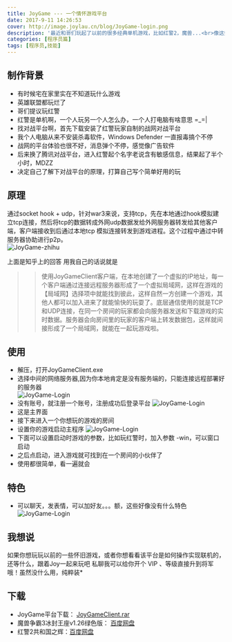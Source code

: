```yaml
---
title: JoyGame --- 一个情怀游戏平台
date: 2017-9-11 14:26:53
cover: http://image.joylau.cn/blog/JoyGame-login.png
description: '最近和哥们玩起了以前的很多经典单机游戏，比如红警2，魔兽...<br>像这些游戏都支持局域网对战<br>于是有了这样一个平台的诞生 ---- JoyGame'
categories: [程序员篇]
tags: [程序员,技能]
---
```

<!-- more -->

## 制作背景
- 有时候宅在家里实在不知道玩什么游戏
- 英雄联盟都玩烂了
- 哥们提议玩红警
- 红警是单机啊，一个人玩另一个人怎么办，一个人打电脑有啥意思 =_=|
- 找对战平台啊，首先下载安装了红警玩家自制的战网对战平台
- 我个人电脑从来不安装杀毒软件，Windows Defender 一直报毒搞个不停
- 战网的平台体验也很不好，消息弹个不停，感觉像广告软件
- 后来换了腾讯对战平台，进入红警起个名字老说含有敏感信息，结果起了半个小时，MDZZ
- 决定自己了解下对战平台的原理，打算自己写个简单好用的玩


## 原理
通过socket hook + udp，针对war3来说，支持tcp，先在本地通过hook模拟建立tcp连接，然后将tcp的数据转成外网udp数据发给外网服务器转发给其他客户端，客户端接收到后通过本地tcp
模拟连接转发到游戏进程。这个过程中通过中转服务器协助进行p2p。  
![JoyGame-zhihu](http://image.joylau.cn/blog/JoyGame-zhihu.jpg)  

上面是知乎上的回答
用我自己的话说就是
>> 使用JoyGameClient客户端，在本地创建了一个虚拟的IP地址，每一个客户端通过连接远程服务器形成了一个虚拟局域网，这样在游戏的【局域网】选择项中就能找到彼此，这样自然一方创建一个游戏，其他人都可以加入进来了就能愉快的玩耍了。底层通信使用的就是TCP和UDP连接，在同一个房间的玩家都会向服务器发送和下载游戏的实时数据。服务器会向房间里的玩家的客户端上转发数据包，这样就间接形成了一个局域网，就能在一起玩游戏啦。

## 使用
- 解压，打开JoyGameClient.exe
- 选择中间的网络服务器,因为你本地肯定是没有服务端的，只能连接远程部署好的服务器  
![JoyGame-Login](http://image.joylau.cn/blog/JoyGame-login.png)  
- 没有账号，就注册一个账号，注册成功后登录平台
![JoyGame-Login](http://image.joylau.cn/blog/JoyGame-main.png)
- 这是主界面
- 接下来进入一个你想玩的游戏的房间
- 设置你的游戏启动主程序
![JoyGame-Login](http://image.joylau.cn/blog/JoyGame-setGamePath.png)
- 下面可以设置启动时游戏的参数，比如玩红警时，加入参数 -win，可以窗口启动
- 之后点启动，进入游戏就可找到在一个房间的小伙伴了
- 使用都很简单，看一遍就会

## 特色
- 可以聊天，发表情，可以加好友。。。额，这些好像没有什么特色 
![JoyGame-Login](http://image.joylau.cn/aodamiao/02.jpg)

## 我想说
如果你想玩玩以前的一些怀旧游戏，或者你想看看该平台是如何操作实现联机的，还等什么，跟着Joy一起来玩吧
私聊我可以给你开个 VIP 、等级直接升到将军哦！虽然没什么用，纯粹装*

## 下载
- JoyGame平台下载： [JoyGameClient.rar](http://image.joylau.cn/blog/JoyGameClient.rar)
- 魔兽争霸3冰封王座v1.26绿色版： [百度网盘](https://pan.baidu.com/share/link?shareid=3779529435&uk=1077172855)
- 红警2共和国之辉：[百度网盘](https://pan.baidu.com/s/1pKQ0aaJ)
